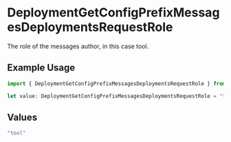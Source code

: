 # DeploymentGetConfigPrefixMessagesDeploymentsRequestRole

The role of the messages author, in this case tool.

## Example Usage

```typescript
import { DeploymentGetConfigPrefixMessagesDeploymentsRequestRole } from "@orq-ai/node/models/operations";

let value: DeploymentGetConfigPrefixMessagesDeploymentsRequestRole = "tool";
```

## Values

```typescript
"tool"
```